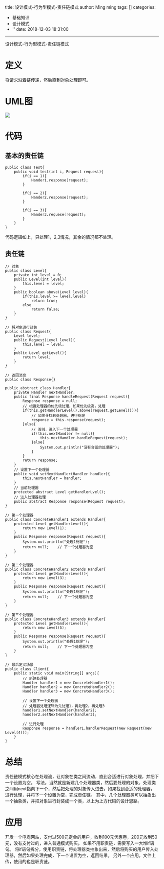 title: 设计模式-行为型模式-责任链模式
author: Ming ming
tags: []
categories:
  - 基础知识
  - 设计模式
  - ''
date: 2018-12-03 18:31:00
---
设计模式-行为型模式-责任链模式
# 定义
将请求沿着链传递，然后直到对象处理即可。
# UML图
![](https://melovemingming-1253878077.cos.ap-chengdu.myqcloud.com/blog-image/2018/11/29/9.png)

# 代码
## 基本的责任链
```
public class Test{
	public void test(int i, Request request){
		if(i == 1){
			Hander1.response(request);
		}
		
		if(i == 2){
			Hander2.response(request);
		}
		
		if(i == 3){
			Hander3.requese(request);
		}
	}
}
```
代码逻辑如上，只处理1，2,3情况，其余的情况都不处理。

## 责任链
```
// 对象
public class Level{
	private int level = 0;
	public Level(int level){
		this.level = level;
	}
	public boolean above(Level level){
		if(this.level >= level.level)
			return true;
		else
			return false;
	}
}

// 将对象进行封装
public class Request{
	Level level;
	public Request(Level level){
		this.level = level;
	}
	public Level getLevel(){
		return level;
	}
}

// 返回消息
public class Response{}

public abstract class Handler{
	private Handler nextHandler;
	public final Response handleRequest(Request request){
		Response response = null;
		// 根据处理器的优先级处理，如果优先级高，处理
		if(this.getHandlerLevel().above(request.getLevel())){
			// 如果寻找到处理器，进行处理
			response = this.response(request);
		}else{
			// 否则，进入下一个处理器
			if(this.nextHandler != null){
				this.nextHandler.handleRequest(request);
			}else{
				System.out.println("没有合适的处理器");
			}
		}
		return response;
	}
	// 设置下一个处理器
	public void setNextHandler(Handler handler){
		this.nextHandler = handler;
	}
	// 当前处理器
	protected abstract Level getHandlerLvel();
	// 进入处理器处理
	public abstract Response response(Request request);
}

// 第一个处理器
public class ConcreteHandler1 extends Handler{
	protected Level getHandlerLevel(){
		return new Level(1);
	}
	public Response response(Request request){
		System.out.println("处理1处理");
		return null;	// 下一个处理器为空
	}
}

// 第二个处理器
public class ConcreteHandler2 extends Handler{
	protected Level getHandlerLevel(){
		return new Level(3);
	}
	public Response response(Request request){
		System.out.println("处理1处理");
		return null;	// 下一个处理器为空
	}
}

// 第三个处理器
public class ConcreteHandler3 extends Handler{
	protected Level getHandlerLevel(){
		return new Level(5);
	}
	public Response response(Request request){
		System.out.println("处理1处理");
		return null;	// 下一个处理器为空
	}
}

// 最后定义场景
public class Client{
	public static void main(String[] args){
		// 新建处理器
		Handler handler1 = new ConcreteHandler1();
		Handler handler2 = new ConcreteHandler2();
		Handler handler3 = new ConcreteHandler3();
		
		// 设置下一个处理器
		// 处理器处理逻辑为先处理1，再处理2，再处理3
		handler1.setNextHandler(handler2);
		handler2.setNextHandler(handler3);
		
		// 进行处理
		Response response = handler1.handlerRequest(new Request(new Level(4)));
	}
}
```

# 总结
责任链模式核心在处理流，让对象在类之间流动，直到合适进行对象处理，并把下一个设置为空。
写法，当然就是新建几个处理器类，然后要处理的对象，处理类之间用next指向下一个，然后把处理的对象传入进去，如果找到合适的处理器，进行处理，并将下一个设置为空，完成责任链。
其中，几个处理器类可以抽象出一个抽象类，并把对象进行封装成一个类，以上为上方代码的设计思路。

# 应用
开发一个电商网站，支付过500元定金的用户，收到100元优惠卷，200元收到50元，没有支付过的，进入普通模式购买。
如果不用职责链，需要写入一大堆if语句。
将if语句拆分，使用职责链，将处理器类抽象出来，然后将购买的用户传入处理器，然后如果处理完成，下一个设置为空，返回结果。
另外一个应用，文件上传，使用的也是职责链。